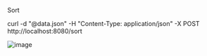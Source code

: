 Sort


curl -d "@data.json"  -H "Content-Type: application/json"  -X POST http://localhost:8080/sort


 
![image](https://drive.google.com/open?id=1drx1VBen9ft40PiIzZfaPBI9NS9FpiJl)
